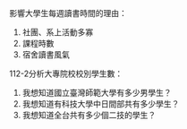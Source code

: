 影響大學生每週讀書時間的理由：
1. 社團、系上活動多寡
2. 課程時數
3. 宿舍讀書風氣

112-2分析大專院校校別學生數：
1. 我想知道國立臺灣師範大學有多少男學生？
2. 我想知道有科技大學中日間部共有多少學生？
3. 我想知道全台共有多少個二技的學生？
